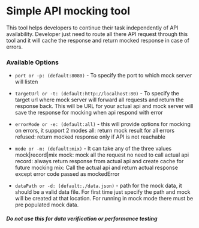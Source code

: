 # Simple API mocking tool

This tool helps developers to continue their task independently of API availability. Developer just need to route all there API request through this tool and it will cache the response and return mocked response in case of errors.

### Available Options

- `port or -p: (default:8080)` -
  To specify the port to which mock server will listen

- `targetUrl or -t: (default:http://localhost:80)` -
  To specify the target url where mock server will forward all requests and return the response back. This will be URL for your actual api and mock server will save the response for mocking when api respond with error

- `errorMode or -e: (default:all)` -
  this will provide options for mocking on errors, it support 2 modes
  all: return mock result for all errors
  refused: return mocked response only if API is not reachable

- `mode or -m: (default:mix)` -
  It can take any of the three values mock|record|mix
  mock: mock all the request no need to call actual api
  record: always return response from actual api and create cache for future mocking
  mix: Call the actual api and return actual response except error code passed as mockedError

- `dataPath or -d: (default:./data.json)` -
  path for the mock data, it should be a valid data file.
  For first time just specify the path and mock will be created at that location.
  For running in mock mode there must be pre populated mock data.

##### Do not use this for data verification or performance testing
